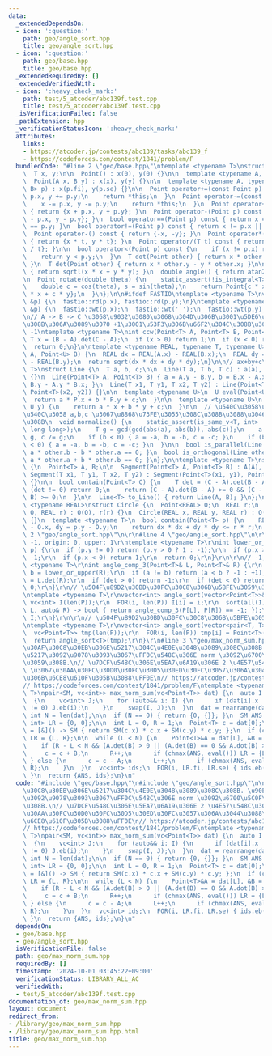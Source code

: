 ```yaml
---
data:
  _extendedDependsOn:
  - icon: ':question:'
    path: geo/angle_sort.hpp
    title: geo/angle_sort.hpp
  - icon: ':question:'
    path: geo/base.hpp
    title: geo/base.hpp
  _extendedRequiredBy: []
  _extendedVerifiedWith:
  - icon: ':heavy_check_mark:'
    path: test/5_atcoder/abc139f.test.cpp
    title: test/5_atcoder/abc139f.test.cpp
  _isVerificationFailed: false
  _pathExtension: hpp
  _verificationStatusIcon: ':heavy_check_mark:'
  attributes:
    links:
    - https://atcoder.jp/contests/abc139/tasks/abc139_f
    - https://codeforces.com/contest/1841/problem/F
  bundledCode: "#line 2 \"geo/base.hpp\"\ntemplate <typename T>\nstruct Point {\n\
    \  T x, y;\n\n  Point() : x(0), y(0) {}\n\n  template <typename A, typename B>\n\
    \  Point(A x, B y) : x(x), y(y) {}\n\n  template <typename A, typename B>\n  Point(pair<A,\
    \ B> p) : x(p.fi), y(p.se) {}\n\n  Point operator+=(const Point p) {\n    x +=\
    \ p.x, y += p.y;\n    return *this;\n  }\n  Point operator-=(const Point p) {\n\
    \    x -= p.x, y -= p.y;\n    return *this;\n  }\n  Point operator+(Point p) const\
    \ { return {x + p.x, y + p.y}; }\n  Point operator-(Point p) const { return {x\
    \ - p.x, y - p.y}; }\n  bool operator==(Point p) const { return x == p.x && y\
    \ == p.y; }\n  bool operator!=(Point p) const { return x != p.x || y != p.y; }\n\
    \  Point operator-() const { return {-x, -y}; }\n  Point operator*(T t) const\
    \ { return {x * t, y * t}; }\n  Point operator/(T t) const { return {x / t, y\
    \ / t}; }\n\n  bool operator<(Point p) const {\n    if (x != p.x) return x < p.x;\n\
    \    return y < p.y;\n  }\n  T dot(Point other) { return x * other.x + y * other.y;\
    \ }\n  T det(Point other) { return x * other.y - y * other.x; }\n\n  double norm()\
    \ { return sqrtl(x * x + y * y); }\n  double angle() { return atan2(y, x); }\n\
    \n  Point rotate(double theta) {\n    static_assert(!is_integral<T>::value);\n\
    \    double c = cos(theta), s = sin(theta);\n    return Point{c * x - s * y, s\
    \ * x + c * y};\n  }\n};\n\n#ifdef FASTIO\ntemplate <typename T>\nvoid rd(Point<T>\
    \ &p) {\n  fastio::rd(p.x), fastio::rd(p.y);\n}\ntemplate <typename T>\nvoid wt(Point<T>\
    \ &p) {\n  fastio::wt(p.x);\n  fastio::wt(' ');\n  fastio::wt(p.y);\n}\n#endif\n\
    \n// A -> B -> C \u3068\u9032\u3080\u3068\u304D\u306B\u3001\u5DE6\u306B\u66F2\u304C\
    \u308B\u306A\u3089\u3070 +1\u3001\u53F3\u306B\u66F2\u304C\u308B\u306A\u3089\u3070\
    \ -1\ntemplate <typename T>\nint ccw(Point<T> A, Point<T> B, Point<T> C) {\n \
    \ T x = (B - A).det(C - A);\n  if (x > 0) return 1;\n  if (x < 0) return -1;\n\
    \  return 0;\n}\n\ntemplate <typename REAL, typename T, typename U>\nREAL dist(Point<T>\
    \ A, Point<U> B) {\n  REAL dx = REAL(A.x) - REAL(B.x);\n  REAL dy = REAL(A.y)\
    \ - REAL(B.y);\n  return sqrt(dx * dx + dy * dy);\n}\n\n// ax+by+c\ntemplate <typename\
    \ T>\nstruct Line {\n  T a, b, c;\n\n  Line(T a, T b, T c) : a(a), b(b), c(c)\
    \ {}\n  Line(Point<T> A, Point<T> B) { a = A.y - B.y, b = B.x - A.x, c = A.x *\
    \ B.y - A.y * B.x; }\n  Line(T x1, T y1, T x2, T y2) : Line(Point<T>(x1, y1),\
    \ Point<T>(x2, y2)) {}\n\n  template <typename U>\n  U eval(Point<U> P) {\n  \
    \  return a * P.x + b * P.y + c;\n  }\n\n  template <typename U>\n  T eval(U x,\
    \ U y) {\n    return a * x + b * y + c;\n  }\n\n  // \u540C\u3058\u76F4\u7DDA\u304C\
    \u540C\u3058 a,b,c \u3067\u8868\u73FE\u3055\u308C\u308B\u3088\u3046\u306B\u3059\
    \u308B\n  void normalize() {\n    static_assert(is_same_v<T, int> || is_same_v<T,\
    \ long long>);\n    T g = gcd(gcd(abs(a), abs(b)), abs(c));\n    a /= g, b /=\
    \ g, c /= g;\n    if (b < 0) { a = -a, b = -b, c = -c; }\n    if (b == 0 && a\
    \ < 0) { a = -a, b = -b, c = -c; }\n  }\n\n  bool is_parallel(Line other) { return\
    \ a * other.b - b * other.a == 0; }\n  bool is_orthogonal(Line other) { return\
    \ a * other.a + b * other.b == 0; }\n};\n\ntemplate <typename T>\nstruct Segment\
    \ {\n  Point<T> A, B;\n\n  Segment(Point<T> A, Point<T> B) : A(A), B(B) {}\n \
    \ Segment(T x1, T y1, T x2, T y2) : Segment(Point<T>(x1, y1), Point<T>(x2, y2))\
    \ {}\n\n  bool contain(Point<T> C) {\n    T det = (C - A).det(B - A);\n    if\
    \ (det != 0) return 0;\n    return (C - A).dot(B - A) >= 0 && (C - B).dot(A -\
    \ B) >= 0;\n  }\n\n  Line<T> to_Line() { return Line(A, B); }\n};\n\ntemplate\
    \ <typename REAL>\nstruct Circle {\n  Point<REAL> O;\n  REAL r;\n  Circle(Point<REAL>\
    \ O, REAL r) : O(O), r(r) {}\n  Circle(REAL x, REAL y, REAL r) : O(x, y), r(r)\
    \ {}\n  template <typename T>\n  bool contain(Point<T> p) {\n    REAL dx = p.x\
    \ - O.x, dy = p.y - O.y;\n    return dx * dx + dy * dy <= r * r;\n  }\n};\n#line\
    \ 2 \"geo/angle_sort.hpp\"\n\r\n#line 4 \"geo/angle_sort.hpp\"\n\r\n// lower:\
    \ -1, origin: 0, upper: 1\r\ntemplate <typename T>\r\nint lower_or_upper(Point<T>&\
    \ p) {\r\n  if (p.y != 0) return (p.y > 0 ? 1 : -1);\r\n  if (p.x > 0) return\
    \ -1;\r\n  if (p.x < 0) return 1;\r\n  return 0;\r\n}\r\n\r\n// -1, 0, 1\r\ntemplate\
    \ <typename T>\r\nint angle_comp_3(Point<T>& L, Point<T>& R) {\r\n  int a = lower_or_upper(L),\
    \ b = lower_or_upper(R);\r\n  if (a != b) return (a < b ? -1 : +1);\r\n  T det\
    \ = L.det(R);\r\n  if (det > 0) return -1;\r\n  if (det < 0) return 1;\r\n  return\
    \ 0;\r\n}\r\n// \u504F\u89D2\u30BD\u30FC\u30C8\u306B\u5BFE\u3059\u308B argsort\r\
    \ntemplate <typename T>\r\nvector<int> angle_sort(vector<Point<T>>& P) {\r\n \
    \ vc<int> I(len(P));\r\n  FOR(i, len(P)) I[i] = i;\r\n  sort(all(I), [&](auto&\
    \ L, auto& R) -> bool { return angle_comp_3(P[L], P[R]) == -1; });\r\n  return\
    \ I;\r\n}\r\n\r\n// \u504F\u89D2\u30BD\u30FC\u30C8\u306B\u5BFE\u3059\u308B argsort\r\
    \ntemplate <typename T>\r\nvector<int> angle_sort(vector<pair<T, T>>& P) {\r\n\
    \  vc<Point<T>> tmp(len(P));\r\n  FOR(i, len(P)) tmp[i] = Point<T>(P[i]);\r\n\
    \  return angle_sort<T>(tmp);\r\n}\r\n#line 3 \"geo/max_norm_sum.hpp\"\n\n// \u30D9\
    \u30AF\u30C8\u30EB\u306E\u5217\u304C\u4E0E\u3048\u3089\u308C\u308B. \u90E8\u5206\
    \u5217\u3092\u9078\u3093\u3067\uFF0C\u548C\u306E norm \u3092\u6700\u5C0F\u5316\
    \u3059\u308B.\n// \u7DCF\u548C\u306E\u5EA7\u6A19\u306E 2 \u4E57\u548C\u304C SM\
    \ \u3067\u30AA\u30FC\u30D0\u30FC\u30D5\u30ED\u30FC\u3057\u306A\u3044\u3088\u3046\
    \u306B\u6CE8\u610F\u305B\u3088\uFF0E\n// https://atcoder.jp/contests/abc139/tasks/abc139_f\n\
    // https://codeforces.com/contest/1841/problem/F\ntemplate <typename SM, typename\
    \ T>\npair<SM, vc<int>> max_norm_sum(vc<Point<T>> dat) {\n  auto I = angle_sort(dat);\n\
    \  {\n    vc<int> J;\n    for (auto&& i: I) {\n      if (dat[i].x != 0 || dat[i].y\
    \ != 0) J.eb(i);\n    }\n    swap(I, J);\n  }\n  dat = rearrange(dat, I);\n  const\
    \ int N = len(dat);\n\n  if (N == 0) { return {0, {}}; }\n  SM ANS = 0;\n  pair<int,\
    \ int> LR = {0, 0};\n\n  int L = 0, R = 1;\n  Point<T> c = dat[0];\n  auto eval\
    \ = [&]() -> SM { return SM(c.x) * c.x + SM(c.y) * c.y; };\n  if (chmax(ANS, eval()))\
    \ LR = {L, R};\n\n  while (L < N) {\n    Point<T>&A = dat[L], &B = dat[R % N];\n\
    \    if (R - L < N && (A.det(B) > 0 || (A.det(B) == 0 && A.dot(B) > 0))) {\n \
    \     c = c + B;\n      R++;\n      if (chmax(ANS, eval())) LR = {L, R};\n   \
    \ } else {\n      c = c - A;\n      L++;\n      if (chmax(ANS, eval())) LR = {L,\
    \ R};\n    }\n  }\n  vc<int> ids;\n  FOR(i, LR.fi, LR.se) { ids.eb(I[i % N]);\
    \ }\n  return {ANS, ids};\n}\n"
  code: "#include \"geo/base.hpp\"\n#include \"geo/angle_sort.hpp\"\n\n// \u30D9\u30AF\
    \u30C8\u30EB\u306E\u5217\u304C\u4E0E\u3048\u3089\u308C\u308B. \u90E8\u5206\u5217\
    \u3092\u9078\u3093\u3067\uFF0C\u548C\u306E norm \u3092\u6700\u5C0F\u5316\u3059\
    \u308B.\n// \u7DCF\u548C\u306E\u5EA7\u6A19\u306E 2 \u4E57\u548C\u304C SM \u3067\
    \u30AA\u30FC\u30D0\u30FC\u30D5\u30ED\u30FC\u3057\u306A\u3044\u3088\u3046\u306B\
    \u6CE8\u610F\u305B\u3088\uFF0E\n// https://atcoder.jp/contests/abc139/tasks/abc139_f\n\
    // https://codeforces.com/contest/1841/problem/F\ntemplate <typename SM, typename\
    \ T>\npair<SM, vc<int>> max_norm_sum(vc<Point<T>> dat) {\n  auto I = angle_sort(dat);\n\
    \  {\n    vc<int> J;\n    for (auto&& i: I) {\n      if (dat[i].x != 0 || dat[i].y\
    \ != 0) J.eb(i);\n    }\n    swap(I, J);\n  }\n  dat = rearrange(dat, I);\n  const\
    \ int N = len(dat);\n\n  if (N == 0) { return {0, {}}; }\n  SM ANS = 0;\n  pair<int,\
    \ int> LR = {0, 0};\n\n  int L = 0, R = 1;\n  Point<T> c = dat[0];\n  auto eval\
    \ = [&]() -> SM { return SM(c.x) * c.x + SM(c.y) * c.y; };\n  if (chmax(ANS, eval()))\
    \ LR = {L, R};\n\n  while (L < N) {\n    Point<T>&A = dat[L], &B = dat[R % N];\n\
    \    if (R - L < N && (A.det(B) > 0 || (A.det(B) == 0 && A.dot(B) > 0))) {\n \
    \     c = c + B;\n      R++;\n      if (chmax(ANS, eval())) LR = {L, R};\n   \
    \ } else {\n      c = c - A;\n      L++;\n      if (chmax(ANS, eval())) LR = {L,\
    \ R};\n    }\n  }\n  vc<int> ids;\n  FOR(i, LR.fi, LR.se) { ids.eb(I[i % N]);\
    \ }\n  return {ANS, ids};\n}\n"
  dependsOn:
  - geo/base.hpp
  - geo/angle_sort.hpp
  isVerificationFile: false
  path: geo/max_norm_sum.hpp
  requiredBy: []
  timestamp: '2024-10-01 03:45:22+09:00'
  verificationStatus: LIBRARY_ALL_AC
  verifiedWith:
  - test/5_atcoder/abc139f.test.cpp
documentation_of: geo/max_norm_sum.hpp
layout: document
redirect_from:
- /library/geo/max_norm_sum.hpp
- /library/geo/max_norm_sum.hpp.html
title: geo/max_norm_sum.hpp
---
```

